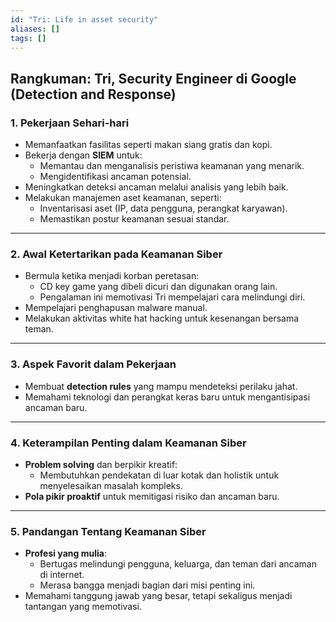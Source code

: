 ```yaml
---
id: "Tri: Life in asset security"
aliases: []
tags: []
---
```


## **Rangkuman: Tri, Security Engineer di Google (Detection and Response)**

### **1. Pekerjaan Sehari-hari**
- Memanfaatkan fasilitas seperti makan siang gratis dan kopi.
- Bekerja dengan **SIEM** untuk:
  - Memantau dan menganalisis peristiwa keamanan yang menarik.
  - Mengidentifikasi ancaman potensial.
- Meningkatkan deteksi ancaman melalui analisis yang lebih baik.
- Melakukan manajemen aset keamanan, seperti:
  - Inventarisasi aset (IP, data pengguna, perangkat karyawan).
  - Memastikan postur keamanan sesuai standar.

---

### **2. Awal Ketertarikan pada Keamanan Siber**
- Bermula ketika menjadi korban peretasan:
  - CD key game yang dibeli dicuri dan digunakan orang lain.
  - Pengalaman ini memotivasi Tri mempelajari cara melindungi diri.
- Mempelajari penghapusan malware manual.
- Melakukan aktivitas white hat hacking untuk kesenangan bersama teman.

---

### **3. Aspek Favorit dalam Pekerjaan**
- Membuat **detection rules** yang mampu mendeteksi perilaku jahat.
- Memahami teknologi dan perangkat keras baru untuk mengantisipasi ancaman baru.

---

### **4. Keterampilan Penting dalam Keamanan Siber**
- **Problem solving** dan berpikir kreatif:
  - Membutuhkan pendekatan di luar kotak dan holistik untuk menyelesaikan masalah kompleks.
- **Pola pikir proaktif** untuk memitigasi risiko dan ancaman baru.

---

### **5. Pandangan Tentang Keamanan Siber**
- **Profesi yang mulia**:
  - Bertugas melindungi pengguna, keluarga, dan teman dari ancaman di internet.
  - Merasa bangga menjadi bagian dari misi penting ini.
- Memahami tanggung jawab yang besar, tetapi sekaligus menjadi tantangan yang memotivasi.
